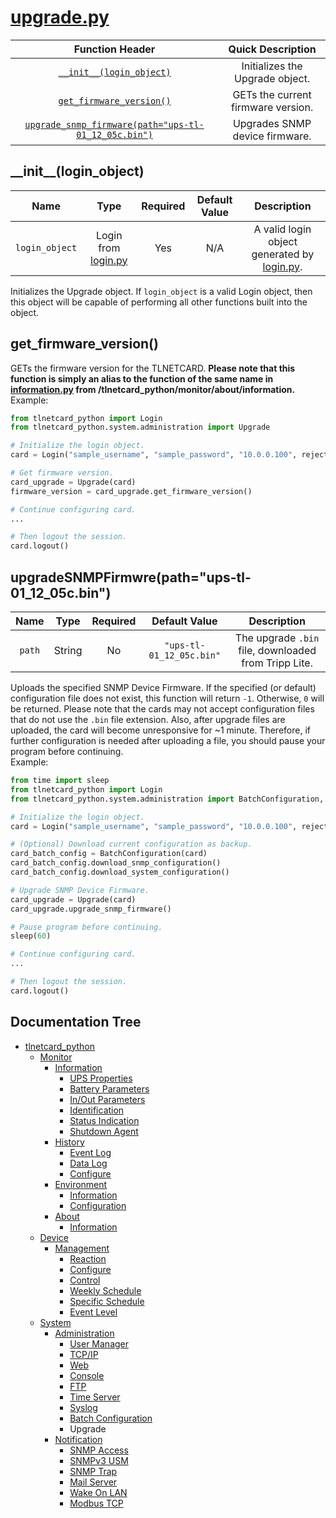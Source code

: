 # [upgrade.py](upgrade.py)

|                                             Function Header                                            |          Quick Description         |
|:------------------------------------------------------------------------------------------------------:|:----------------------------------:|
|                          [```__init__(login_object)```](#__init__login_object)                         |   Initializes the Upgrade object.  |
|                          [```get_firmware_version()```](#get_firmware_version)                         | GETs the current firmware version. |
| [```upgrade_snmp_firmware(path="ups-tl-01_12_05c.bin")```](#upgradesnmpfirmwrepathups-tl-01_12_05cbin) |   Upgrades SNMP device firmware.   |

## \_\_init__(login_object)

|        Name        |                       Type                        | Required | Default Value |                                Description                                |
|:------------------:|:-------------------------------------------------:|:--------:|:-------------:|:-------------------------------------------------------------------------:|
| ```login_object``` | Login from [login.py](/tlnetcard_python/login.py) |   Yes    |      N/A      | A valid login object generated by [login.py](/tlnetcard_python/login.py). |

Initializes the Upgrade object. If ```login_object``` is a valid Login object, then this object will be capable of performing all other functions built into the object.  

## get_firmware_version()

GETs the firmware version for the TLNETCARD. **Please note that this function is simply an alias to the function of the same name in [information.py](/tlnetcard_python/monitor/about/information) from /tlnetcard_python/monitor/about/information.**  
Example:

```python
from tlnetcard_python import Login
from tlnetcard_python.system.administration import Upgrade

# Initialize the login object.
card = Login("sample_username", "sample_password", "10.0.0.100", reject_invalid_certs=False)

# Get firmware version.
card_upgrade = Upgrade(card)
firmware_version = card_upgrade.get_firmware_version()

# Continue configuring card.
...

# Then logout the session.
card.logout()
```

## upgradeSNMPFirmwre(path="ups-tl-01_12_05c.bin")

|    Name    |  Type  | Required |        Default Value         |                       Description                        |
|:----------:|:------:|:--------:|:----------------------------:|:--------------------------------------------------------:|
| ```path``` | String |    No    | ```"ups-tl-01_12_05c.bin"``` | The upgrade ```.bin``` file, downloaded from Tripp Lite. |

Uploads the specified SNMP Device Firmware. If the specified (or default) configuration file does not exist, this function will return ```-1```. Otherwise, ```0``` will be returned. Please note that the cards may not accept configuration files that do not use the  ```.bin``` file extension. Also, after upgrade files are uploaded, the card will become unresponsive for ~1 minute. Therefore, if further configuration is needed after uploading a file, you should pause your program before continuing.  
Example:

```python
from time import sleep
from tlnetcard_python import Login
from tlnetcard_python.system.administration import BatchConfiguration, Upgrade

# Initialize the login object.
card = Login("sample_username", "sample_password", "10.0.0.100", reject_invalid_certs=False)

# (Optional) Download current configuration as backup.
card_batch_config = BatchConfiguration(card)
card_batch_config.download_snmp_configuration()
card_batch_config.download_system_configuration()

# Upgrade SNMP Device Firmware.
card_upgrade = Upgrade(card)
card_upgrade.upgrade_snmp_firmware()

# Pause program before continuing.
sleep(60)

# Continue configuring card.
...

# Then logout the session.
card.logout()
```

## Documentation Tree

* [tlnetcard_python](/tlnetcard_python)
  * [Monitor](/tlnetcard_python/monitor)
    * [Information](/tlnetcard_python/monitor/information)
      * [UPS Properties](/tlnetcard_python/monitor/information/ups_properties)
      * [Battery Parameters](/tlnetcard_python/monitor/information/battery_parameters)
      * [In/Out Parameters](/tlnetcard_python/monitor/information/in_out_parameters)
      * [Identification](/tlnetcard_python/monitor/information/identification)
      * [Status Indication](/tlnetcard_python/monitor/information/status_indication)
      * [Shutdown Agent](/tlnetcard_python/monitor/information/shutdown_agent)
    * [History](/tlnetcard_python/monitor/history)
      * [Event Log](/tlnetcard_python/monitor/history/event_log)
      * [Data Log](/tlnetcard_python/monitor/history/data_log)
      * [Configure](/tlnetcard_python/monitor/history/configure)
    * [Environment](/tlnetcard_python/monitor/environment)
      * [Information](/tlnetcard_python/monitor/environment/information)
      * [Configuration](/tlnetcard_python/monitor/environment/configuration)
    * [About](/tlnetcard_python/monitor/about)
      * [Information](/tlnetcard_python/monitor/about/information)
  * [Device](/tlnetcard_python/device)
    * [Management](/tlnetcard_python/device/management)
      * [Reaction](/tlnetcard_python/device/management/reaction)
      * [Configure](/tlnetcard_python/device/management/configure)
      * [Control](/tlnetcard_python/device/management/control)
      * [Weekly Schedule](/tlnetcard_python/device/management/weekly_schedule)
      * [Specific Schedule](/tlnetcard_python/device/management/specific_schedule)
      * [Event Level](/tlnetcard_python/device/management/event_level)
  * [System](/tlnetcard_python/system)
    * [Administration](/tlnetcard_python/system/administration)
      * [User Manager](/tlnetcard_python/system/administration/user_manager)
      * [TCP/IP](/tlnetcard_python/system/administration/tcp_ip)
      * [Web](/tlnetcard_python/system/administration/web)
      * [Console](/tlnetcard_python/system/administration/console)
      * [FTP](/tlnetcard_python/system/administration/ftp)
      * [Time Server](/tlnetcard_python/system/administration/time_server)
      * [Syslog](/tlnetcard_python/system/administration/syslog)
      * [Batch Configuration](/tlnetcard_python/system/administration/batch_configuration)
      * Upgrade
    * [Notification](/tlnetcard_python/system/notification)
      * [SNMP Access](/tlnetcard_python/system/notification/snmp_access)
      * [SNMPv3 USM](/tlnetcard_python/system/notification/snmpv3_usm)
      * [SNMP Trap](/tlnetcard_python/system/notification/snmp_trap)
      * [Mail Server](/tlnetcard_python/system/notification/mail_server)
      * [Wake On LAN](/tlnetcard_python/system/notification/wake_on_lan)
      * [Modbus TCP](/tlnetcard_python/system/notification/modbus_tcp)

